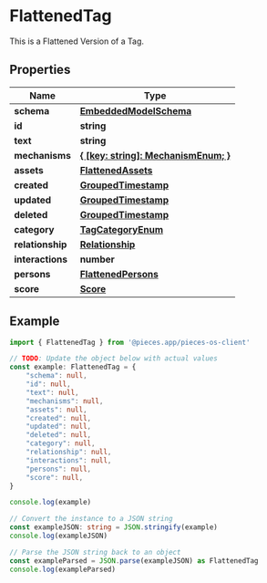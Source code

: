 
# FlattenedTag

This is a Flattened Version of a Tag.

## Properties

Name | Type
------------ | -------------
**schema** | [**EmbeddedModelSchema**](EmbeddedModelSchema)
**id** | **string**
**text** | **string**
**mechanisms** | [**\{ [key: string]: MechanismEnum; \}**](MechanismEnum)
**assets** | [**FlattenedAssets**](FlattenedAssets)
**created** | [**GroupedTimestamp**](GroupedTimestamp)
**updated** | [**GroupedTimestamp**](GroupedTimestamp)
**deleted** | [**GroupedTimestamp**](GroupedTimestamp)
**category** | [**TagCategoryEnum**](TagCategoryEnum)
**relationship** | [**Relationship**](Relationship)
**interactions** | **number**
**persons** | [**FlattenedPersons**](FlattenedPersons)
**score** | [**Score**](Score)

## Example

```typescript
import { FlattenedTag } from '@pieces.app/pieces-os-client'

// TODO: Update the object below with actual values
const example: FlattenedTag = {
    "schema": null,
    "id": null,
    "text": null,
    "mechanisms": null,
    "assets": null,
    "created": null,
    "updated": null,
    "deleted": null,
    "category": null,
    "relationship": null,
    "interactions": null,
    "persons": null,
    "score": null,
}

console.log(example)

// Convert the instance to a JSON string
const exampleJSON: string = JSON.stringify(example)
console.log(exampleJSON)

// Parse the JSON string back to an object
const exampleParsed = JSON.parse(exampleJSON) as FlattenedTag
console.log(exampleParsed)
```


